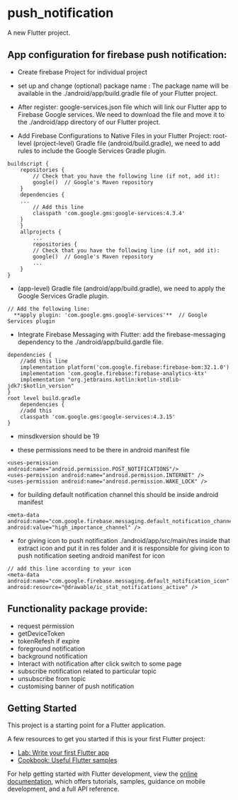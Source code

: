 # push_notification

A new Flutter project.

## App configuration for firebase push notification:
- Create firebase  Project for individual project

- set up and change (optional) package name : The package name will be available in the ./android/app/build.gradle file of your Flutter project.

- After register:  google-services.json file which will link our Flutter app to Firebase Google services. We need to download the file and move it to the ./android/app directory of our Flutter project.

- Add Firebase Configurations to Native Files in your Flutter Project: root-level (project-level) Gradle file (android/build.gradle), we need to add rules to include the Google Services Gradle plugin.
```
buildscript {
    repositories {
        // Check that you have the following line (if not, add it):
        google()  // Google's Maven repository
    }
    dependencies {
    ...
        // Add this line
        classpath 'com.google.gms:google-services:4.3.4'
    }
    }
    allprojects {
        ...
        repositories {
        // Check that you have the following line (if not, add it):
        google()  // Google's Maven repository
        ...
    }
}
```
- (app-level) Gradle file (android/app/build.gradle), we need to apply the Google Services Gradle plugin.
```
// Add the following line:
  **apply plugin: 'com.google.gms.google-services'**  // Google Services plugin
```

- Integrate Firebase Messaging with Flutter: add the firebase-messaging dependency to the ./android/app/build.gardle file.
```
dependencies {
    //add this line
    implementation platform('com.google.firebase:firebase-bom:32.1.0')
    implementation 'com.google.firebase:firebase-analytics-ktx'
    implementation "org.jetbrains.kotlin:kotlin-stdlib-jdk7:$kotlin_version"
}
root level build.gradle
    dependencies {
    //add this
    classpath 'com.google.gms:google-services:4.3.15'
}
```

- minsdkversion should be 19

- these permissions need to be there in android manifest file
```
<uses-permission android:name="android.permission.POST_NOTIFICATIONS"/>
<uses-permission android:name="android.permission.INTERNET" />
<uses-permission android:name="android.permission.WAKE_LOCK" />
```

- for building default notification channel this should be inside android manifest
```
<meta-data
android:name="com.google.firebase.messaging.default_notification_channel_id"
android:value="high_importance_channel" />
```

- for giving icon to push notification ./android/app/src/main/res inside that extract icon and put it in res folder and it is responsible for giving icon to push notification
seeting android manifest for icon
```
// add this line according to your icon
<meta-data android:name="com.google.firebase.messaging.default_notification_icon"
android:resource="@drawable/ic_stat_notifications_active" />
```

## Functionality package provide:
- request permission
- getDeviceToken
- tokenRefesh if expire
- foreground notification
- background notification
- Interact with notification after click switch to some page
- subscribe notification related to particular topic
- unsubscribe from topic
- customising banner of push notification


## Getting Started

This project is a starting point for a Flutter application.

A few resources to get you started if this is your first Flutter project:

- [Lab: Write your first Flutter app](https://docs.flutter.dev/get-started/codelab)
- [Cookbook: Useful Flutter samples](https://docs.flutter.dev/cookbook)

For help getting started with Flutter development, view the
[online documentation](https://docs.flutter.dev/), which offers tutorials,
samples, guidance on mobile development, and a full API reference.